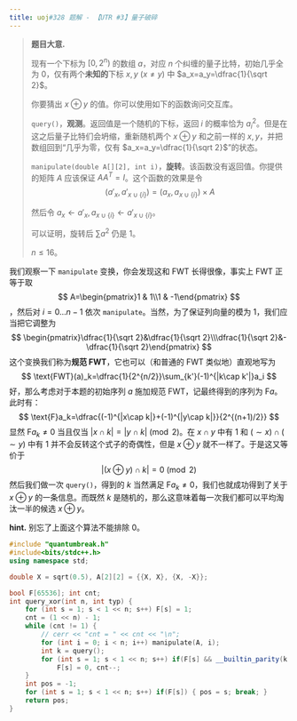 ```yaml
---
title: uoj#328 题解 - 【UTR #3】量子破碎
---
```


> **题目大意.**
>
> 现有一个下标为 $[0,2^n)$ 的数组 $a$，对应 $n$ 个纠缠的量子比特，初始几乎全为 $0$，仅有两个**未知的**下标 $x,y\ (x\neq y)$ 中 $a_x=a_y=\dfrac{1}{\sqrt 2}$。
>
> 你要猜出 $x\oplus y$ 的值。你可以使用如下的函数询问交互库。
>
> ``query()``，**观测**。返回值是一个随机的下标，返回 $i$ 的概率恰为 $a_i^2$。但是在这之后量子比特们会坍缩，重新随机两个 $x\oplus y$ 和之前一样的 $x,y$，并把数组回到“几乎为零，仅有 $a_x=a_y=\dfrac{1}{\sqrt 2}$”的状态。
>
> ``manipulate(double A[][2], int i)``，**旋转**。该函数没有返回值。你提供的矩阵 $A$ 应该保证 $AA^T=I$。这个函数的效果是令
> $$
> \left(a'_x,a'_{x\cup\{i\}}\right)=\left(a_x,a_{x\cup\{i\}}\right)\times A
> $$
>
> 然后令 $a_x\leftarrow a'_x,a_{x\cup\{i\}}\leftarrow a'_{x\cup\{i\}}$。
>
> 可以证明，旋转后 $\sum a^2$ 仍是 $1$。
>
> $n\le 16$。

我们观察一下 ``manipulate`` 变换，你会发现这和 $\text{FWT}$ 长得很像，事实上 $\text{FWT}$ 正等于取
$$
A=\begin{pmatrix}1 & 1\\1 & -1\end{pmatrix}
$$
，然后对 $i=0...n-1$ 依次 ``manipulate``。当然，为了保证列向量的模为 $1$，我们应当把它调整为
$$
\begin{pmatrix}\dfrac{1}{\sqrt 2}&\dfrac{1}{\sqrt 2}\\\dfrac{1}{\sqrt 2}&-\dfrac{1}{\sqrt 2}\end{pmatrix}
$$
这个变换我们称为**规范 $\mathbf{FWT}$**，它也可以（和普通的 $\text{FWT}$ 类似地）直观地写为
$$
\text{FWT}(a)_k=\dfrac{1}{2^{n/2}}\sum_{k'}(-1)^{|k\cap k'|}a_i
$$
好，那么考虑对于本题的初始序列 $a$ 施加规范 $\text{FWT}$，记最终得到的序列为 $\text{F}a$。此时有：
$$
\text{F}a_k=\dfrac{(-1)^{|x\cap k|}+(-1)^{|y\cap k|}}{2^{(n+1)/2}}
$$
显然 $\text{F}a_k\neq 0$ 当且仅当 $|x\cap k|=|y\cap k|\pmod 2$。在 $x\cap y$ 中有 $1$ 和 $(\sim x)\cap(\sim y)$ 中有 $1$ 并不会反转这个式子的奇偶性，但是 $x\oplus y$ 就不一样了。于是这又等价于 
$$
|(x\oplus y)\cap k|=0\pmod 2
$$
然后我们做一次 ``query()``，得到的 $k$ 当然满足 $\text{F}a_k\neq 0$，我们也就成功得到了关于 $x\oplus y$ 的一条信息。而既然 $k$ 是随机的，那么这意味着每一次我们都可以平均淘汰一半的候选 $x\oplus y$。

**hint.** 别忘了上面这个算法不能排除 $0$。

```cpp
#include "quantumbreak.h"
#include<bits/stdc++.h>
using namespace std;

double X = sqrt(0.5), A[2][2] = {{X, X}, {X, -X}};

bool F[65536]; int cnt;
int query_xor(int n, int typ) {
    for (int s = 1; s < 1 << n; s++) F[s] = 1;
    cnt = (1 << n) - 1;
    while (cnt != 1) {
		// cerr << "cnt = " << cnt << "\n";
        for (int i = 0; i < n; i++) manipulate(A, i);
        int k = query();
        for (int s = 1; s < 1 << n; s++) if(F[s] && __builtin_parity(k & s))
            F[s] = 0, cnt--;
    }
    int pos = -1;
    for (int s = 1; s < 1 << n; s++) if(F[s]) { pos = s; break; }
    return pos;
}
```

